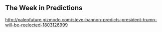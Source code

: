 ## The Week in Predictions

http://paleofuture.gizmodo.com/steve-bannon-predicts-president-trump-will-be-reelected-1803126999
